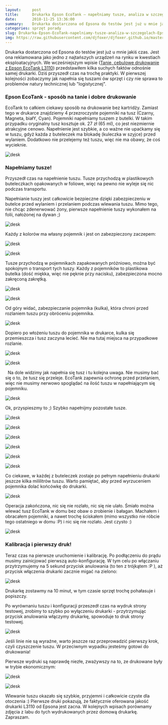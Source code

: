 ```yaml
---
layout:     post
title:      Drukarka Epson EcoTank – napełniamy tusze, analiza w szczegółach (Epson EcoTank L3110)
date:       2018-11-25 13:36:00
summary:    Drukarka dostarczona od Epsona do testów jest już u mnie jakiś czas. Jest ona reklamowana jako jedno z najtańszych urządzeń na rynku w kwestiach eksploatacyjnych. We wcześniejszym wpisie (Tanie, cebulowe drukowanie z Epson EcoTank L3110) przedstawiłem kilka suchych faktów odnośnie samej drukarki. Dziś przyszedł czas na trochę praktyki. W pierwszej kolejności zobaczymy jak napełnia się tuszami ów s...
categories: sprzęt porady
slug: Drukarka-Epson-EcoTank-napelniamy-tusze-analiza-w-szczegolach-Epson-EcoTank-L,92369.html
img: https://raw.githubusercontent.com/djfoxer/djfoxer.github.io/master/_img/2018-11-25-_2_/g_-_-x-_-_-_x05dfedfd-9268-46ad-b25d-bd0583f9f0af.jpg
---
```




Drukarka dostarczona od Epsona do testów jest już u mnie jakiś czas. Jest ona reklamowana jako jedno z najtańszych urządzeń na rynku w kwestiach eksploatacyjnych. We wcześniejszym wpisie ([Tanie, cebulowe drukowanie z Epson EcoTank L3110](http://blog.djfoxer.pl/Tanie-cebulowe-drukowanie-z-Epson-EcoTank-L,92206.html)) przedstawiłem kilka suchych faktów odnośnie samej drukarki. Dziś przyszedł czas na trochę praktyki. W pierwszej kolejności zobaczymy jak napełnia się tuszami ów sprzęt i czy nie sprawa to problemów natury technicznej lub "logistycznej".


### Epson EcoTank - sposób na tanie i dobre drukowanie


EcoTank to całkiem ciekawy sposób na drukowanie bez kartridży. Zamiast tego w drukarce znajdziemy 4 przezroczyste pojemniki na tusz (Czarny, Magneta, białY, Cyan). Pojemniki napełniamy tuszem z butelki. W takim przypadku oryginalny tusz kosztuje ok. 27 zł (65 ml), co jest niezmiernie atrakcyjne cenowo. Napełnienie jest szybkie, a co ważne nie upaćkamy się w tuszu, gdyż każda z buteleczek ma blokadę (kuleczka w szyjce) przed wylaniem. Dodatkowo nie przelejemy też tuszu, więc nie ma obawy, że coś wycieknie. 




![desk](https://raw.githubusercontent.com/djfoxer/djfoxer.github.io/master/_img/2018-11-25-_2_/g_-_-x-_-_-_x05dfedfd-9268-46ad-b25d-bd0583f9f0af.jpg)



### Napełniamy tusze!


Przyszedł czas na napełnienie tuszu. Tusze przychodzą w plastikowych buteleczkach opakowanych w foliowe, więc na pewno nie wyleje się nic podczas transportu.

Napełnianie tuszy jest całkowicie bezpieczne dzięki zabezpieczeniu w butelce przed wylaniem i przelaniem podczas wlewania tuszu. Mimo tego, nie chcąc zdenerwować żony, pierwsze napełnienie tuszy wykonałem na folii, nałożonej na dywan ;)




![desk](https://raw.githubusercontent.com/djfoxer/djfoxer.github.io/master/_img/2018-11-25-_2_/g_-_-x-_-_-_x8bcfb893-129a-4c2c-b424-a6f72b6b671c.jpg)


Każdy z kolorów ma własny pojemnik i jest on zabezpieczony zaczepem:




![desk](https://raw.githubusercontent.com/djfoxer/djfoxer.github.io/master/_img/2018-11-25-_2_/g_-_-x-_-_-_xfb94e2a3-28d1-4b18-9cf3-bfd2f4b2bc03.jpg)


![desk](https://raw.githubusercontent.com/djfoxer/djfoxer.github.io/master/_img/2018-11-25-_2_/g_-_-x-_-_-_x7a979b40-0c78-4af7-8b3e-6bf206040c36.jpg)


Tusze przychodzą w pojemnikach zapakowanych próżniowo, można być spokojnym o transport tych tuszy. Każdy z pojemników to plastikowa butelka (dość miękka, więc nie pęknie przy nacisku), zabezpieczona mocno zakręconą zakrętką.




![desk](https://raw.githubusercontent.com/djfoxer/djfoxer.github.io/master/_img/2018-11-25-_2_/g_-_-x-_-_-_x23c59bb2-b281-42f8-81ce-9cd82c35bf4c.jpg)


![desk](https://raw.githubusercontent.com/djfoxer/djfoxer.github.io/master/_img/2018-11-25-_2_/g_-_-x-_-_-_x2191b1ef-acd0-44db-8403-c0260f35890f.jpg)


Od góry widać, zabezpieczanie pojemnika (kulka), która chroni przed rozlaniem tuszu przy obróceniu pojemnika.




![desk](https://raw.githubusercontent.com/djfoxer/djfoxer.github.io/master/_img/2018-11-25-_2_/g_-_-x-_-_-_xdf3f7c06-f207-4c13-9826-718c2b814aff.jpg)


Dopiero po włożeniu tuszu do pojemnika w drukarce, kulka się przemieszcza i tusz zaczyna lecieć. Nie ma tutaj miejsca na przypadkowe rozlanie.




![desk](https://raw.githubusercontent.com/djfoxer/djfoxer.github.io/master/_img/2018-11-25-_2_/g_-_-x-_-_-_xe1bc011d-cea7-4baf-9c2c-f7d275272cc5.jpg)


![desk](https://raw.githubusercontent.com/djfoxer/djfoxer.github.io/master/_img/2018-11-25-_2_/g_-_-x-_-_-_x189512b7-e624-420c-b2a6-711533bfe7bb.jpg)


 
Na dole widzimy jak napełnia się tusz i tu kolejna uwaga. Nie musimy bać się o to, że tusz się przeleje. EcoTank zapewnia ochronę przed przelaniem, więc nie musimy nerwowo spoglądać na ilość tuszu w napełniającym się pojemniku.




![desk](https://raw.githubusercontent.com/djfoxer/djfoxer.github.io/master/_img/2018-11-25-_2_/g_-_-x-_-_-_x9bf567a5-0505-4c72-92da-b28dce2d2d0c.jpg)


Ok, przyspieszmy to ;) Szybko napełnijmy pozostałe tusze.




![desk](https://raw.githubusercontent.com/djfoxer/djfoxer.github.io/master/_img/2018-11-25-_2_/g_-_-x-_-_-_x594d1260-cb83-4368-a1c1-9dd1f81d95dd.jpg)


![desk](https://raw.githubusercontent.com/djfoxer/djfoxer.github.io/master/_img/2018-11-25-_2_/g_-_-x-_-_-_x6ee62021-cad1-4cdf-aadd-bc961e971bad.jpg)





![desk](https://raw.githubusercontent.com/djfoxer/djfoxer.github.io/master/_img/2018-11-25-_2_/g_-_-x-_-_-_x9f3eec0e-03e2-48f8-8199-6ae20a1be9e4.jpg)


![desk](https://raw.githubusercontent.com/djfoxer/djfoxer.github.io/master/_img/2018-11-25-_2_/g_-_-x-_-_-_xff3bbfad-301c-45a3-9a7d-5156fd8cf91b.jpg)





![desk](https://raw.githubusercontent.com/djfoxer/djfoxer.github.io/master/_img/2018-11-25-_2_/g_-_-x-_-_-_x63af6bb4-d0a2-4159-93cb-c949b3839de6.jpg)


![desk](https://raw.githubusercontent.com/djfoxer/djfoxer.github.io/master/_img/2018-11-25-_2_/g_-_-x-_-_-_xed5ba02e-048e-44dd-9c0a-974b26d15b29.jpg)


Co ciekawe, w każdej z buteleczek zostaje po pełnym napełnieniu drukarki jeszcze kilka mililitrów tuszu. Warto pamiętać, aby przed wyrzuceniem pojemnika dolać końcówkę do drukarki.




![desk](https://raw.githubusercontent.com/djfoxer/djfoxer.github.io/master/_img/2018-11-25-_2_/g_-_-x-_-_-_x35b95253-fb68-4aaf-afbb-9328a786ec1a.jpg)


Operacja zakończona, nic się nie rozlało, nic się nie ulało. Śmiało można wlewać tusz EcoTank w domu bez obaw o zrobienie i bałagan. Machałem i obracałem pojemniki, a nawet trochę ściskałem (mimo wszystko nie róbcie tego ostatniego w domu :P) i nic się nie rozlało. Jest czysto :)




![desk](https://raw.githubusercontent.com/djfoxer/djfoxer.github.io/master/_img/2018-11-25-_2_/g_-_-x-_-_-_xa83766e5-2c0b-4e49-b187-4bcf3ce5b4fd.jpg)



### Kalibracja i pierwszy druk!


Teraz czas na pierwsze uruchomienie i kalibrację. Po podłączeniu do prądu musimy zainicjować pierwszą auto-konfigurację. W tym celu po włączaniu przytrzymujemy na 5 sekund przycisk anulowania (to ten z trójkątem :P ), aż przycisk włączenia drukarki zacznie migać na zielono:




![desk](https://raw.githubusercontent.com/djfoxer/djfoxer.github.io/master/_img/2018-11-25-_2_/g_-_-x-_-_-_x251eb6e9-5eb6-4ac1-b99e-6a4da3c515eb.jpg)


Drukarkę zostawmy na 10 minut, w tym czasie sprzęt trochę pohałasuje i popiszczy.

Po wyrównaniu tuszu i konfiguracji przeszedł czas na wydruk strony testowej, zrobimy to szybko po wyłączeniu drukarki - przytrzymując przycisk anulowania włączymy drukarkę, spowoduje to druk strony testowej. 




![desk](https://raw.githubusercontent.com/djfoxer/djfoxer.github.io/master/_img/2018-11-25-_2_/g_-_-x-_-_-_x1cb8d004-18fc-4269-aa8b-2123fae1c6bc.jpg)


Jeśli linie nie są wyraźne, warto jeszcze raz przeprowadzić pierwszy krok, czyli czyszczenie tuszu. W przeciwnym wypadku jesteśmy gotowi do drukowania!

Pierwsze wydruki są naprawdę niezłe, zważywszy na to, ze drukowane były w trybie ekonomicznym:




![desk](https://raw.githubusercontent.com/djfoxer/djfoxer.github.io/master/_img/2018-11-25-_2_/g_-_-x-_-_-_x3335bff2-2afa-405d-9952-51a90bb7d0bb.jpg)





![desk](https://raw.githubusercontent.com/djfoxer/djfoxer.github.io/master/_img/2018-11-25-_2_/g_-_-x-_-_-_x26017f36-eda2-48d1-8e99-b64d372a2b4a.jpg)


Wlewanie tuszu okazało się szybkie, przyjemni i całkowicie czyste dla otoczenia :) Pierwsze druki pokazują, że faktycznie oferowana jakość drukarki L3110 od Epsona jest zacna. W kolejnych wpisach porównamy zdjęcia z labu do tych wydrukowanych przez domową drukarkę. Zapraszam. 